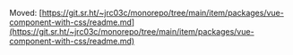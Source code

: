 Moved: [https://git.sr.ht/~jrc03c/monorepo/tree/main/item/packages/vue-component-with-css/readme.md](https://git.sr.ht/~jrc03c/monorepo/tree/main/item/packages/vue-component-with-css/readme.md)